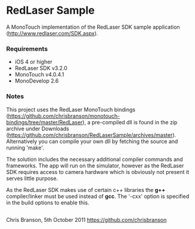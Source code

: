 # RedLaser Sample

A MonoTouch implementation of the RedLaser SDK sample application (http://www.redlaser.com/SDK.aspx).

### Requirements

* iOS 4 or higher
* RedLaser SDK v3.2.0
* MonoTouch v4.0.4.1
* MonoDevelop 2.6

### Notes

This project uses the RedLaser MonoTouch bindings (https://github.com/chrisbranson/monotouch-bindings/tree/master/RedLaser), a pre-compiled dll is found in the zip archive under Downloads (https://github.com/chrisbranson/RedLaserSample/archives/master). Alternatively you can compile your own dll by fetching the source and running 'make'.

The solution includes the necessary additional compiler commands and frameworks. The app will run on the simulator, however as the RedLaser SDK requires access to camera hardware which is obviously not present it serves little purpose.

As the RedLaser SDK makes use of certain c++ libraries the **g++** compiler/linker must be used instead of **gcc**. The '-cxx' option is specified in the build options to enable this.

##

Chris Branson, 5th October 2011
https://github.com/chrisbranson